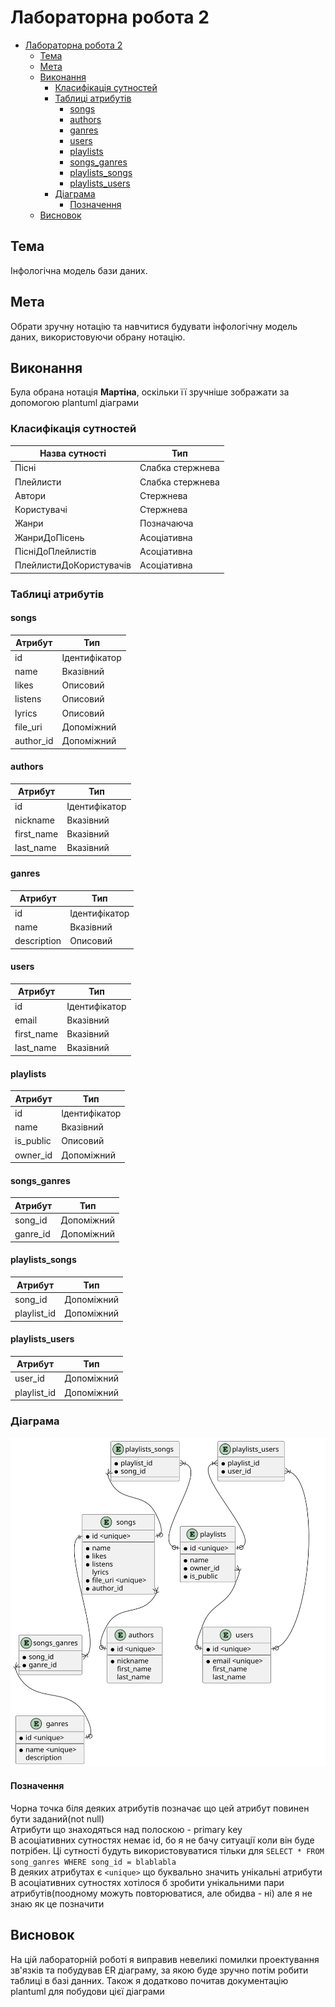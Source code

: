 # Лабораторна робота 2

- [Лабораторна робота 2](#лабораторна-робота-2)
  - [Тема](#тема)
  - [Мета](#мета)
  - [Виконання](#виконання)
    - [Класифікація сутностей](#класифікація-сутностей)
    - [Таблиці атрибутів](#таблиці-атрибутів)
      - [songs](#songs)
      - [authors](#authors)
      - [ganres](#ganres)
      - [users](#users)
      - [playlists](#playlists)
      - [songs_ganres](#songs_ganres)
      - [playlists_songs](#playlists_songs)
      - [playlists_users](#playlists_users)
    - [Діаграма](#діаграма)
      - [Позначення](#позначення)
  - [Висновок](#висновок)

## Тема

Інфологічна модель бази даних.

## Мета

Обрати зручну нотацію та навчитися будувати інфологічну модель
даних, використовуючи обрану нотацію.

## Виконання

Була обрана нотація **Мартіна**, оскільки її зручніше зображати за допомогою plantuml діаграми

### Класифікація сутностей

| Назва сутності          | Тип              |
| ----------------------- | ---------------- |
| Пісні                   | Слабка стержнева |
| Плейлисти               | Слабка стержнева |
| Автори                  | Стержнева        |
| Користувачі             | Стержнева        |
| Жанри                   | Позначаюча       |
| ЖанриДоПісень           | Асоціативна      |
| ПісніДоПлейлистів       | Асоціативна      |
| ПлейлистиДоКористувачів | Асоціативна      |

### Таблиці атрибутів

#### songs

| Атрибут   | Тип           |
| --------- | ------------- |
| id        | Ідентифікатор |
| name      | Вказівний     |
| likes     | Описовий      |
| listens   | Описовий      |
| lyrics    | Описовий      |
| file_uri  | Допоміжний    |
| author_id | Допоміжний    |

#### authors

| Атрибут    | Тип           |
| ---------- | ------------- |
| id         | Ідентифікатор |
| nickname   | Вказівний     |
| first_name | Вказівний     |
| last_name  | Вказівний     |

#### ganres

| Атрибут     | Тип           |
| ----------- | ------------- |
| id          | Ідентифікатор |
| name        | Вказівний     |
| description | Описовий      |

#### users

| Атрибут    | Тип           |
| ---------- | ------------- |
| id         | Ідентифікатор |
| email      | Вказівний     |
| first_name | Вказівний     |
| last_name  | Вказівний     |

#### playlists

| Атрибут   | Тип           |
| --------- | ------------- |
| id        | Ідентифікатор |
| name      | Вказівний     |
| is_public | Описовий      |
| owner_id  | Допоміжний    |

#### songs_ganres

| Атрибут  | Тип        |
| -------- | ---------- |
| song_id  | Допоміжний |
| ganre_id | Допоміжний |

#### playlists_songs

| Атрибут     | Тип        |
| ----------- | ---------- |
| song_id     | Допоміжний |
| playlist_id | Допоміжний |

#### playlists_users

| Атрибут     | Тип        |
| ----------- | ---------- |
| user_id     | Допоміжний |
| playlist_id | Допоміжний |

### Діаграма

![er](er_diagram.svg)

#### Позначення

Чорна точка біля деяких атрибутів позначає що цей атрибут повинен бути заданий(not null)  
Атрибути що знаходяться над полоскою - primary key  
В асоціативних сутностях немає id, бо я не бачу ситуації коли він буде потрібен. Ці сутності будуть використовуватися тільки для `SELECT * FROM song_ganres WHERE song_id = blablabla`  
В деяких атрибутах є `<unique>` що буквально значить унікальні атрибути  
В асоціативних сутностях хотілося б зробити унікальними пари атрибутів(поодному можуть повторюватися, але обидва - ні) але я не знаю як це позначити

## Висновок

На цій лабораторній роботі я виправив невеликі помилки проектування зв'язків та побудував ER діаграму, за якою буде зручно потім робити таблиці в базі данних. Також я додатково почитав документацію plantuml для побудови цієї діаграми
